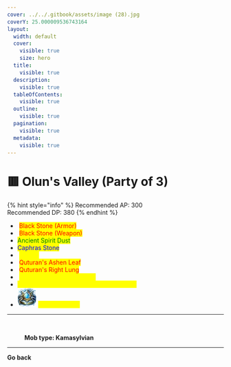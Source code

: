 ```yaml
---
cover: ../../.gitbook/assets/image (28).jpg
coverY: 25.000009536743164
layout:
  width: default
  cover:
    visible: true
    size: hero
  title:
    visible: true
  description:
    visible: true
  tableOfContents:
    visible: true
  outline:
    visible: true
  pagination:
    visible: true
  metadata:
    visible: true
---
```


# 🟥 Olun's Valley (Party of 3)

{% hint style="info" %}
Recommended AP: 300\
Recommended DP: 380
{% endhint %}

* <img src="https://592728697-files.gitbook.io/~/files/v0/b/gitbook-x-prod.appspot.com/o/spaces%2FkA2Ou9rHBG7pND0Xi3Co%2Fuploads%2FbnmHB1PTsyAeQTKmft2N%2Fimage.png?alt=media&#x26;token=ccd4a2b0-6286-43fa-ad7f-6bdb037fe98c" alt="" data-size="line"> <mark style="color:red;">Black Stone (Armor)</mark>
* <img src="https://592728697-files.gitbook.io/~/files/v0/b/gitbook-x-prod.appspot.com/o/spaces%2FkA2Ou9rHBG7pND0Xi3Co%2Fuploads%2FWRTZul3aOGYZTsrrUIyI%2Fimage.png?alt=media&#x26;token=98cf9925-93c6-4928-b0ae-8ee18b13bdbd" alt="" data-size="line"> <mark style="color:red;">Black Stone (Weapon)</mark>
* <img src="https://592728697-files.gitbook.io/~/files/v0/b/gitbook-x-prod.appspot.com/o/spaces%2FkA2Ou9rHBG7pND0Xi3Co%2Fuploads%2Fstho5g5DSNKxRxYQthG4%2Fimage.png?alt=media&#x26;token=bbc1c36b-9129-4707-8817-24bcff7aa3e0" alt="" data-size="line"><mark style="color:green;">Ancient Spirit Dust</mark>
* <img src="https://592728697-files.gitbook.io/~/files/v0/b/gitbook-x-prod.appspot.com/o/spaces%2FkA2Ou9rHBG7pND0Xi3Co%2Fuploads%2FX8zbODSQYAOKwpNYY2Vv%2Fimage.png?alt=media&#x26;token=7b5aa6ea-2038-4d4c-a147-8d5a59719753" alt="" data-size="line"><mark style="color:blue;">Caphras Stone</mark>
* <img src="https://592728697-files.gitbook.io/~/files/v0/b/gitbook-x-prod.appspot.com/o/spaces%2FkA2Ou9rHBG7pND0Xi3Co%2Fuploads%2FscgmkLJcx0EWHEDo7RuJ%2Fimage.png?alt=media&#x26;token=e22aa3b9-ee61-484a-8b18-78944f5a2a01" alt="" data-size="line"> <mark style="color:yellow;">Olucas</mark>
* <img src="https://592728697-files.gitbook.io/~/files/v0/b/gitbook-x-prod.appspot.com/o/spaces%2FkA2Ou9rHBG7pND0Xi3Co%2Fuploads%2FHH4WPQDxHpSro3pVENE9%2Fimage.png?alt=media&#x26;token=00c5c831-1f57-42d9-b10f-cc2f88583815" alt="" data-size="line"> <mark style="color:red;">Quturan's Ashen Leaf</mark>
* <img src="https://592728697-files.gitbook.io/~/files/v0/b/gitbook-x-prod.appspot.com/o/spaces%2FkA2Ou9rHBG7pND0Xi3Co%2Fuploads%2FOvtAlyD8uWwgOULyIo8g%2Fimage.png?alt=media&#x26;token=ed182cc9-40b7-46ab-904c-1bc1c691764f" alt="" data-size="line"> <mark style="color:red;">Quturan's Right Lung</mark>
* <img src="https://592728697-files.gitbook.io/~/files/v0/b/gitbook-x-prod.appspot.com/o/spaces%2FkA2Ou9rHBG7pND0Xi3Co%2Fuploads%2FXId2nzuoY6izVuif6ehO%2Fimage.png?alt=media&#x26;token=3e970645-1f5a-46a7-92ea-eabbfabd1945" alt="" data-size="line"> <mark style="color:yellow;">Kehelle's Artifact - Max HP</mark>
* <img src="https://592728697-files.gitbook.io/~/files/v0/b/gitbook-x-prod.appspot.com/o/spaces%2FkA2Ou9rHBG7pND0Xi3Co%2Fuploads%2FSWRCCjZG8OJ28jrnW7KF%2Fimage.png?alt=media&#x26;token=190600ee-0cd3-4484-ab87-d393f93fb741" alt="" data-size="line"><mark style="color:yellow;">Rich Merchant’s Ring Piece (Olun’s Valley)</mark>
* <img src="../../.gitbook/assets/image (102).png" alt="" data-size="line"> <mark style="color:yellow;">Deboreka Ring</mark>

***

<figure><img src="https://592728697-files.gitbook.io/~/files/v0/b/gitbook-x-prod.appspot.com/o/spaces%2FkA2Ou9rHBG7pND0Xi3Co%2Fuploads%2Fx4wODVIbamZDfEb2WZUi%2Fkama.png?alt=media&#x26;token=1e970e65-7222-42d0-a71f-3e59f466c904" alt=""><figcaption><p><strong>Mob type: Kamasylvian</strong></p></figcaption></figure>

***

**Go back**
